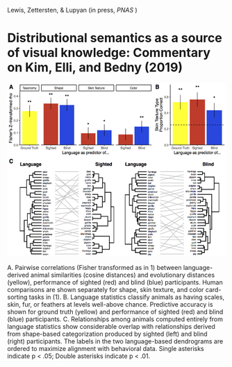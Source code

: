 Lewis, Zettersten, & Lupyan (in press, _PNAS_ )

Distributional semantics as a source of visual knowledge: Commentary on Kim, Elli, and Bedny (2019) 
===

<img src="paper/results/figureppt3.png?raw=true" height="400">

A. Pairwise correlations (Fisher transformed as in 1) between language-derived animal similarities (cosine distances) and evolutionary distances (yellow), performance of sighted (red) and blind (blue) participants. Human comparisons are shown separately for shape, skin texture, and color card-sorting tasks in (1). B. Language statistics classify animals as having scales, skin, fur, or feathers at levels well-above chance. Predictive accuracy is shown for ground truth (yellow) and performance of sighted (red) and blind (blue) participants. C. Relationships among animals computed entirely from language statistics show considerable overlap with relationships derived from shape-based categorization produced by sighted (left) and blind (right) participants. The labels in the two language-based dendrograms are ordered to maximize alignment with behavioral data. Single asterisks indicate p < .05; Double asterisks indicate p < .01.
